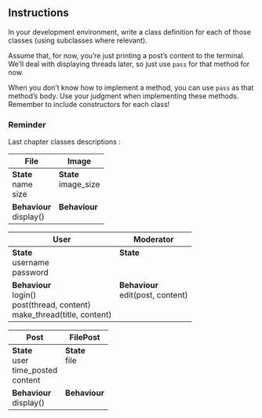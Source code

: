 ## Instructions  
In your development environment, write a class definition for each of those classes (using subclasses where relevant).

Assume that, for now, you’re just printing a post’s content to the terminal. We’ll deal with displaying threads later, so just use  `pass`  for that method for now.

When you don’t know how to implement a method, you can use  `pass`  as that method’s body. Use your judgment when implementing these methods. Remember to include constructors for each class!

### Reminder 

Last chapter classes descriptions : 

| File                   | Image     |
| ---------------------- | --------- |
| **State**<br>name<br>size  | **State** <br>image_size<br><br>    |
| **Behaviour**<br>display() | **Behaviour**<br><br> |

| User                   | Moderator     |
| ---------------------- | --------- |
| **State**<br>username<br>password  | **State** <br><br><br>    |
| **Behaviour**<br>login()<br>post(thread, content)<br>make_thread(title, content) | **Behaviour**<br>edit(post, content)<br><br><br> |

| Post                   | FilePost     |
| ---------------------- | --------- |
| **State**<br>user<br>time_posted<br>content | **State** <br>file<br><br><br>    |
| **Behaviour**<br>display() | **Behaviour**<br><br> |


